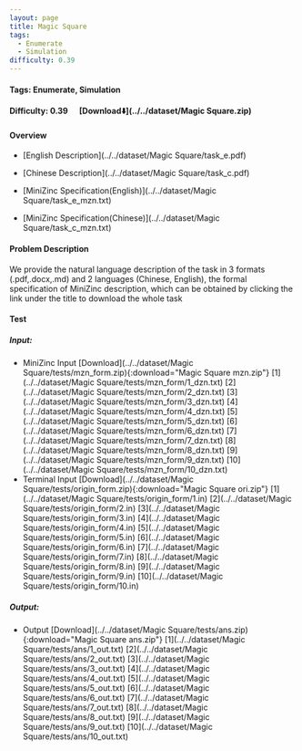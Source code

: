 ```yaml
---
layout: page
title: Magic Square
tags:
  - Enumerate
  - Simulation
difficulty: 0.39
---
```


#### Tags: Enumerate, Simulation
#### Difficulty: 0.39 &nbsp;&nbsp;&nbsp;&nbsp; [Download⬇️](../../dataset/Magic Square.zip)
#### Overview
- [English Description](../../dataset/Magic Square/task_e.pdf)
- [Chinese Description](../../dataset/Magic Square/task_c.pdf)
- [MiniZinc Specification(English)](../../dataset/Magic Square/task_e_mzn.txt)

- [MiniZinc Specification(Chinese)](../../dataset/Magic Square/task_c_mzn.txt)

#### Problem Description
We provide the natural language description of the task in 3 formats (.pdf,.docx,.md) and 2 languages (Chinese, English), the formal specification of MiniZinc description, which can be obtained by clicking the link under the title to download the whole task
#### Test
##### Input:
- MiniZinc Input [Download](../../dataset/Magic Square/tests/mzn_form.zip){:download="Magic Square mzn.zip"} [1](../../dataset/Magic Square/tests/mzn_form/1_dzn.txt) [2](../../dataset/Magic Square/tests/mzn_form/2_dzn.txt) [3](../../dataset/Magic Square/tests/mzn_form/3_dzn.txt) [4](../../dataset/Magic Square/tests/mzn_form/4_dzn.txt) [5](../../dataset/Magic Square/tests/mzn_form/5_dzn.txt) [6](../../dataset/Magic Square/tests/mzn_form/6_dzn.txt) [7](../../dataset/Magic Square/tests/mzn_form/7_dzn.txt) [8](../../dataset/Magic Square/tests/mzn_form/8_dzn.txt) [9](../../dataset/Magic Square/tests/mzn_form/9_dzn.txt) [10](../../dataset/Magic Square/tests/mzn_form/10_dzn.txt) 
- Terminal Input [Download](../../dataset/Magic Square/tests/origin_form.zip){:download="Magic Square ori.zip"} [1](../../dataset/Magic Square/tests/origin_form/1.in) [2](../../dataset/Magic Square/tests/origin_form/2.in) [3](../../dataset/Magic Square/tests/origin_form/3.in) [4](../../dataset/Magic Square/tests/origin_form/4.in) [5](../../dataset/Magic Square/tests/origin_form/5.in) [6](../../dataset/Magic Square/tests/origin_form/6.in) [7](../../dataset/Magic Square/tests/origin_form/7.in) [8](../../dataset/Magic Square/tests/origin_form/8.in) [9](../../dataset/Magic Square/tests/origin_form/9.in) [10](../../dataset/Magic Square/tests/origin_form/10.in) 

##### Output:
- Output [Download](../../dataset/Magic Square/tests/ans.zip){:download="Magic Square ans.zip"} [1](../../dataset/Magic Square/tests/ans/1_out.txt) [2](../../dataset/Magic Square/tests/ans/2_out.txt) [3](../../dataset/Magic Square/tests/ans/3_out.txt) [4](../../dataset/Magic Square/tests/ans/4_out.txt) [5](../../dataset/Magic Square/tests/ans/5_out.txt) [6](../../dataset/Magic Square/tests/ans/6_out.txt) [7](../../dataset/Magic Square/tests/ans/7_out.txt) [8](../../dataset/Magic Square/tests/ans/8_out.txt) [9](../../dataset/Magic Square/tests/ans/9_out.txt) [10](../../dataset/Magic Square/tests/ans/10_out.txt) 


